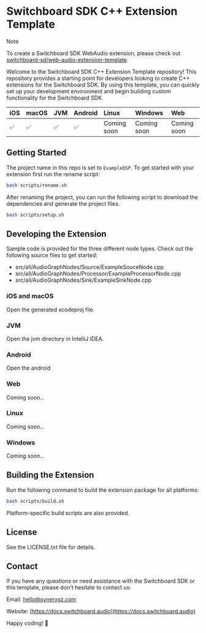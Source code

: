 # Switchboard SDK C++ Extension Template

> [!NOTE]
> To create a Switchboard SDK WebAudio extension, please check out [switchboard-sd/web-audio-extension-template](https://github.com/switchboard-sdk/web-audio-extension-template).

Welcome to the Switchboard SDK C++ Extension Template repository! This repository provides a starting point for developers looking to create C++ extensions for the Switchboard SDK. By using this template, you can quickly set up your development environment and begin building custom functionality for the Switchboard SDK.

| iOS  | macOS | JVM  | Android | Linux | Windows | Web |
|:-----|:------|:-----|:--------|:------|:--------|:----|
| :white_check_mark: | :white_check_mark: | :white_check_mark: | :white_check_mark: | Coming soon | Coming soon | Coming soon | 


## Getting Started

The project name in this repo is set to `ExampleDSP`. To get started with your extension first run the rename script:

```bash
bash scripts/rename.sh
```

After renaming the project, you can run the following script to download the dependencies and generate the project files.

```bash
bash scripts/setup.sh
```

## Developing the Extension

Sample code is provided for the three different node types. Check out the following source files to get started:

- src/all/AudioGraphNodes/Source/ExampleSouceNode.cpp
- src/all/AudioGraphNodes/Processor/ExampleProcessorNode.cpp
- src/all/AudioGraphNodes/Sink/ExampleSinkNode.cpp

### iOS and macOS

Open the generated xcodeproj file.

### JVM

Open the jvm directory in IntelliJ IDEA.

### Android

Open the android 


### Web

Coming soon...

### Linux

Coming soon...

### Windows

Coming soon...


## Building the Extension

Run the following command to build the extension package for all platforms:

```bash
bash scripts/build.sh
```

Platform-specific build scripts are also provided.


## License

See the LICENSE.txt file for details.

## Contact

If you have any questions or need assistance with the Switchboard SDK or this template, please don't hesitate to contact us:

Email: [hello@synervoz.com](mailto:hello@synervoz.com)

Website: [https://docs.switchboard.audio](https://docs.switchboard.audio)

Happy coding! 🚀
